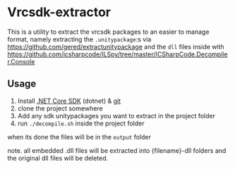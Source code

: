 # Vrcsdk-extractor

This is a utility to extract the vrcsdk packages to an easier to manage format, namely extracting the `.unitypackage`:s via https://github.com/gered/extractunitypackage and the `dll` files inside with https://github.com/icsharpcode/ILSpy/tree/master/ICSharpCode.Decompiler.Console

## Usage

1. Install [.NET Core SDK](https://dotnet.microsoft.com/download) (dotnet) & [git](https://git-scm.com/downloads)
2. clone the project somewhere
3. Add any sdk unitypackages you want to extract in the project folder
4. run `./decompile.sh` inside the project folder

when its done the files will be in the `output` folder

note. all embedded .dll files will be extracted into {filename}-dll folders and the original dll files will be deleted.
